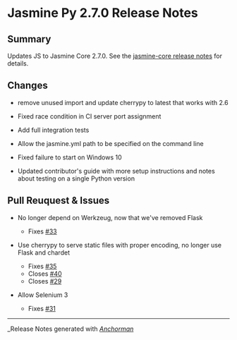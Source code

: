 # Jasmine Py 2.7.0 Release Notes

## Summary

Updates JS to Jasmine Core 2.7.0. See the
[jasmine-core release notes](https://github.com/jasmine/jasmine/blob/master/release_notes/2.7.0.md)
for details.

## Changes

* remove unused import and update cherrypy to latest that works with 2.6

* Fixed race condition in CI server port assignment

* Add full integration tests

* Allow the jasmine.yml path to be specified on the command line

* Fixed failure to start on Windows 10

* Updated contributor's guide with more setup instructions and notes about testing on a single Python version

## Pull Reuquest & Issues

* No longer depend on Werkzeug, now that we've removed Flask
  - Fixes [#33](https://github.com/jasmine/jasmine-py/issues/33)

* Use cherrypy to serve static files with proper encoding, no longer use Flask and chardet
  - Fixes [#35](https://github.com/jasmine/jasmine-py/issues/35)
  - Closes [#40](https://github.com/jasmine/jasmine-py/issues/40)
  - Closes [#29](https://github.com/jasmine/jasmine-py/issues/29)

* Allow Selenium 3
  - Fixes [#31](https://github.com/jasmine/jasmine-py/issues/31)


------

_Release Notes generated with _[Anchorman](http://github.com/infews/anchorman)_
